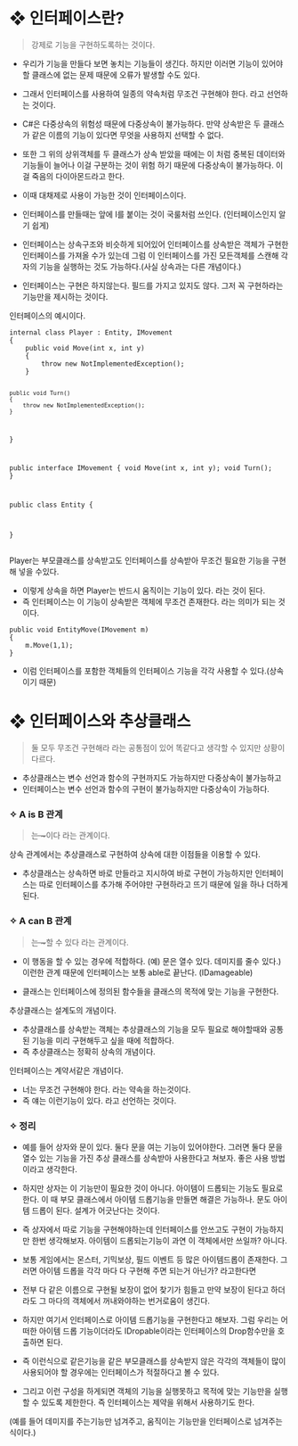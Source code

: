 <h1 id="❖-인터페이스란">❖ 인터페이스란?</h1>
<blockquote>
<p>강제로 기능을 구현하도록하는 것이다.</p>
</blockquote>
<ul>
<li><p>우리가 기능을 만들다 보면 놓치는 기능들이 생긴다.
하지만 이러면 기능이 있어야할 클래스에 없는 문제 때문에 오류가 발생할 수도 있다.</p>
</li>
<li><p>그래서 인터페이스를 사용하여 일종의 약속처럼 무조건 구현해야 한다. 라고 선언하는 것이다.</p>
</li>
<li><p>C#은 다중상속의 위험성 때문에 다중상속이 불가능하다.
만약 상속받은 두 클래스가 같은 이름의 기능이 있다면 무엇을 사용하지 선택할 수 없다.</p>
</li>
<li><p>또한 그 위의 상위객체를 두 클래스가 상속 받았을 때에는 이 처럼 중복된 데이터와 기능들이 늘어나 이걸 구분하는 것이 위험 하기 때문에 다중상속이 불가능하다. 이걸 죽음의 다이아몬드라고 한다.</p>
</li>
<li><p>이때 대채제로 사용이 가능한 것이 인터페이스이다.</p>
</li>
<li><p>인터페이스를 만들때는 앞에 I를 붙이는 것이 국룰처럼 쓰인다. (인터페이스인지 알기 쉽게)</p>
</li>
<li><p>인터페이스는 상속구조와 비슷하게 되어있어 인터페이스를 상속받은 객체가 구현한 인터페이스를 가져올 수가 있는데 그럼 이 인터페이스를 가진 모든객체를 스캔해 각자의 기능을 실행하는 것도 가능하다.(사실 상속과는 다른 개념이다.)</p>
</li>
<li><p>인터페이스는 구현은 하지않는다. 필드를 가지고 있지도 않다. 그저 꼭 구현하라는 기능만을 제시하는 것이다.</p>
</li>
</ul>
<p>인터페이스의 예시이다.</p>
<pre><code class="language-cs">internal class Player : Entity, IMovement
{
    public void Move(int x, int y)
    {
        throw new NotImplementedException();
    }

    public void Turn()
    {
        throw new NotImplementedException();
    }
}

public interface IMovement
{
    void Move(int x, int y);
    void Turn();
}

public class Entity
{

}</code></pre>
<p>Player는 부모클래스를 상속받고도 인터페이스를 상속받아 무조건 필요한 기능을 구현해 넣을 수있다.</p>
<ul>
<li>이렇게 상속을 하면 Player는 반드시 움직이는 기능이 있다. 라는 것이 된다.</li>
<li>즉 인터페이스는 이 기능이 상속받은 객체에 무조건 존재한다. 라는 의미가 되는 것이다.</li>
</ul>
<pre><code class="language-cs">public void EntityMove(IMovement m)
{
    m.Move(1,1);
}</code></pre>
<ul>
<li>이럼 인터페이스를 포함한 객체들의 인터페이스 기능을 각각 사용할 수 있다.(상속이기 때문)</li>
</ul>
<h1 id="❖-인터페이스와-추상클래스">❖ 인터페이스와 추상클래스</h1>
<blockquote>
<p>둘 모두 무조건 구현해라 라는 공통점이 있어 똑같다고 생각할 수 있지만 상황이 다르다.</p>
</blockquote>
<ul>
<li>추상클래스는 변수 선언과 함수의 구현까지도 가능하지만 다중상속이 불가능하고</li>
<li>인터페이스는 변수 선언과 함수의 구현이 불가능하지만 다중상속이 가능하다.</li>
</ul>
<h3 id="✧-a-is-b-관계">✧ A is B 관계</h3>
<blockquote>
<p><del>는 ~</del>이다 라는 관계이다.</p>
</blockquote>
<p>상속 관계에서는 추상클래스로 구현하여 상속에 대한 이점들을 이용할 수 있다.</p>
<ul>
<li>추상클래스는 상속하면 바로 만들라고 지시하여 바로 구현이 가능하지만
인터페이스는 따로 인터페이스를 추가해 주어야만 구현하라고 뜨기 때문에 일을 하나 더하게 된다.</li>
</ul>
<h3 id="✧-a-can-b-관계">✧ A can B 관계</h3>
<blockquote>
<p><del>는 ~</del>할 수 있다 라는 관계이다.</p>
</blockquote>
<ul>
<li><p>이 행동을 할 수 있는 경우에 적합하다. (예) 문은 열수 있다. 데미지를 줄수 있다.)
이런한 관계 때문에 인터페이스는 보통 able로 끝난다. (IDamageable)</p>
</li>
<li><p>클래스는 인터페이스에 정의된 함수들을 클래스의 목적에 맞는 기능을 구현한다.</p>
</li>
</ul>
<p>추상클래스는 설계도의 개념이다.</p>
<ul>
<li>추상클래스를 상속받는 객체는 추상클래스의 기능을 모두 필요로 해야할때와 공통된 기능을 미리 구현해두고 싶을 때에 적합하다.</li>
<li>즉 추상클래스는 정확히 상속의 개념이다.</li>
</ul>
<p>인터페이스는 계약서같은 개념이다.</p>
<ul>
<li>너는 무조건 구현해야 한다. 라는 약속을 하는것이다.</li>
<li>즉 얘는 이런기능이 있다. 라고 선언하는 것이다.</li>
</ul>
<h3 id="✧-정리">✧ 정리</h3>
<ul>
<li><p>예를 들어 상자와 문이 있다. 둘다 문을 여는 기능이 있어야한다.
그러면 둘다 문을 열수 있는 기능을 가진 추상 클래스를 상속받아 사용한다고 쳐보자.
좋은 사용 방법이라고 생각한다.</p>
</li>
<li><p>하지만 상자는 이 기능만이 필요한 것이 아니다. 아이템이 드롭되는 기능도 필요로 한다.
이 때 부모 클래스에서 아이템 드롭기능을 만들면 해결은 가능하나. 문도 아이템 드롭이 된다.
설계가 어긋난다는 것이다.</p>
</li>
<li><p>즉 상자에서 따로 기능을 구현해야하는데 인터페이스를 안쓰고도 구현이 가능하지만 한번 생각해보자.
아이템이 드롭되는기능이 과연 이 객체에서만 쓰일까? 아니다.</p>
</li>
<li><p>보통 게임에서는 몬스터, 기믹보상, 필드 이벤트 등 많은 아이템드롭이 존재한다.
그러면 아이템 드롭을 각각 마다 다 구현해 주면 되는거 아닌가? 라고한다면</p>
</li>
<li><p>전부 다 같은 이름으로 구현될 보장이 없어 찾기가 힘들고 만약 보장이 된다고 하더라도 그 마다의 객체에서 꺼내와야하는 번거로움이 생긴다.</p>
</li>
<li><p>하지만 여기서 인터페이스로 아이템 드롭기능을 구현한다고 해보자.
그럼 우리는 어떠한 아이템 드롭 기능이더라도 IDropable이라는 인터페이스의 Drop함수만을 호출하면 된다.</p>
</li>
<li><p>즉 이런식으로 같은기능을 같은 부모클래스를 상속받지 않은 각각의 객체들이 많이 사용되어야 할 경우에는 인터페이스가 적절하다고 볼 수 있다.</p>
</li>
<li><p>그리고 이런 구성을 하게되면 객체의 기능을 실행못하고 목적에 맞는 기능만을 실행할 수 있도록 제한한다. 즉 인터페이스는 제약을 위해서 사용하기도 한다.</p>
</li>
</ul>
<p>(예를 들어 데미지를 주는기능만 넘겨주고, 움직이는 기능만을 인터페이스로 넘겨주는 식이다.)</p>